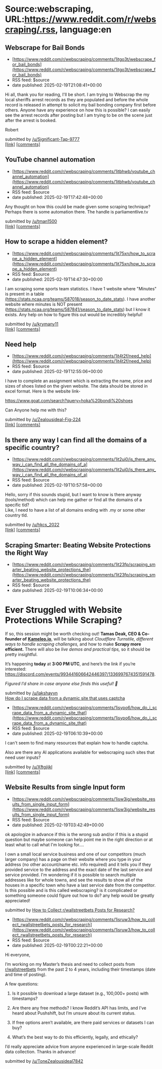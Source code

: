 # Source:webscraping, URL:https://www.reddit.com/r/webscraping/.rss, language:en

## Webscrape for Bail Bonds
 - [https://www.reddit.com/r/webscraping/comments/1itgo3t/webscrape_for_bail_bonds](https://www.reddit.com/r/webscraping/comments/1itgo3t/webscrape_for_bail_bonds)
 - RSS feed: $source
 - date published: 2025-02-19T21:08:41+00:00

<!-- SC_OFF --><div class="md"><p>Hi all, thank you for reading, I&#39;ll be short. I am trying to Webscrap the my local sheriffs arrest records as they are populated and before the whole record is released in attempt to solicit my bail bonding company first before others. Anyone have any experience on how this is possible? I can easily see the arrest records after posting but I am trying to be on the scene just after the arrest is booked.</p> <p>Robert</p> </div><!-- SC_ON --> &#32; submitted by &#32; <a href="https://www.reddit.com/user/Significant-Tap-9777"> /u/Significant-Tap-9777 </a> <br/> <span><a href="https://www.reddit.com/r/webscraping/comments/1itgo3t/webscrape_for_bail_bonds/">[link]</a></span> &#32; <span><a href="https://www.reddit.com/r/webscraping/comments/1itgo3t/webscrape_for_bail_bonds/">[comments]</a></span>

## YouTube channel automation
 - [https://www.reddit.com/r/webscraping/comments/1itbhwb/youtube_channel_automation](https://www.reddit.com/r/webscraping/comments/1itbhwb/youtube_channel_automation)
 - RSS feed: $source
 - date published: 2025-02-19T17:42:48+00:00

<!-- SC_OFF --><div class="md"><p>Any thought on how this could be made given some scraping technique? Perhaps there is some automation there. The handle is parliamentlive.tv </p> </div><!-- SC_ON --> &#32; submitted by &#32; <a href="https://www.reddit.com/user/tman1500"> /u/tman1500 </a> <br/> <span><a href="https://www.reddit.com/r/webscraping/comments/1itbhwb/youtube_channel_automation/">[link]</a></span> &#32; <span><a href="https://www.reddit.com/r/webscraping/comments/1itbhwb/youtube_channel_automation/">[comments]</a></span>

## How to scrape a hidden element?
 - [https://www.reddit.com/r/webscraping/comments/1it75xn/how_to_scrape_a_hidden_element](https://www.reddit.com/r/webscraping/comments/1it75xn/how_to_scrape_a_hidden_element)
 - RSS feed: $source
 - date published: 2025-02-19T14:47:30+00:00

<!-- SC_OFF --><div class="md"><p>I am scraping some sports team statistics. I have 1 website where &quot;Minutes&quot; is present in a table <a href="https://stats.ncaa.org/teams/587018/season_to_date_stats">(https://stats.ncaa.org/teams/587018/season_to_date_stats</a>). I have another website where minutes is NOT present (<a href="https://stats.ncaa.org/teams/587841/season_to_date_stats">https://stats.ncaa.org/teams/587841/season_to_date_stats</a>) but I know it exists. Any help on how to figure this out would be incredibly helpful!</p> </div><!-- SC_ON --> &#32; submitted by &#32; <a href="https://www.reddit.com/user/krymany11"> /u/krymany11 </a> <br/> <span><a href="https://www.reddit.com/r/webscraping/comments/1it75xn/how_to_scrape_a_hidden_element/">[link]</a></span> &#32; <span><a href="https://www.reddit.com/r/webscraping/comments/1it75xn/how_to_scrape_a_hidden_element/">[comments]</a></span>

## Need help
 - [https://www.reddit.com/r/webscraping/comments/1it4t2f/need_help](https://www.reddit.com/r/webscraping/comments/1it4t2f/need_help)
 - RSS feed: $source
 - date published: 2025-02-19T12:55:06+00:00

<!-- SC_OFF --><div class="md"><p>I have to complete an assignment which is extracting the name, price and sizes of shoes listed on the given website. The data should be stored in excel format. Here is the website link- </p> <p><a href="https://www.goat.com/search?query=hoka%20bondi%20shoes">https://www.goat.com/search?query=hoka%20bondi%20shoes</a></p> <p>Can Anyone help me with this?</p> </div><!-- SC_ON --> &#32; submitted by &#32; <a href="https://www.reddit.com/user/Zealousideal-Fig-224"> /u/Zealousideal-Fig-224 </a> <br/> <span><a href="https://www.reddit.com/r/webscraping/comments/1it4t2f/need_help/">[link]</a></span> &#32; <span><a href="https://www.reddit.com/r/webscraping/comments/1it4t2f/need_help/">[comments]</a></span>

## Is there any way I can find all the domains of a specific country?
 - [https://www.reddit.com/r/webscraping/comments/1it2ui0/is_there_any_way_i_can_find_all_the_domains_of_a](https://www.reddit.com/r/webscraping/comments/1it2ui0/is_there_any_way_i_can_find_all_the_domains_of_a)
 - RSS feed: $source
 - date published: 2025-02-19T10:57:58+00:00

<!-- SC_OFF --><div class="md"><p>Hello, sorry if this sounds stupid, but I want to know is there anyway (tools/method) which can help me gather or find all the domains of a specific tld?<br/> Like, I need to have a list of all domains ending with .my or some other country tld.</p> </div><!-- SC_ON --> &#32; submitted by &#32; <a href="https://www.reddit.com/user/hkcs_2022"> /u/hkcs_2022 </a> <br/> <span><a href="https://www.reddit.com/r/webscraping/comments/1it2ui0/is_there_any_way_i_can_find_all_the_domains_of_a/">[link]</a></span> &#32; <span><a href="https://www.reddit.com/r/webscraping/comments/1it2ui0/is_there_any_way_i_can_find_all_the_domains_of_a/">[comments]</a></span>

## Scraping Smarter: Beating Website Protections the Right Way
 - [https://www.reddit.com/r/webscraping/comments/1it23fp/scraping_smarter_beating_website_protections_the](https://www.reddit.com/r/webscraping/comments/1it23fp/scraping_smarter_beating_website_protections_the)
 - RSS feed: $source
 - date published: 2025-02-19T10:06:34+00:00

<!-- SC_OFF --><div class="md"><h1>Ever Struggled with Website Protections While Scraping?</h1> <p>If so, this session might be worth checking out! <strong>Tamas Deak, CEO &amp; Co-founder of</strong> <a href="http://Kameleo.io"><strong>Kameleo.io</strong></a>, will be talking about <em>Cloudflare Turnstile, different ways to handle scraping challenges,</em> and how to make <strong>Scrapy more efficient.</strong> There will also be <em>live demos and practical tips,</em> so it should be pretty insightful.</p> <p>It’s happening <strong>today</strong> at <strong>3:00 PM UTC</strong>, and here’s the link if you’re interested: <a href="https://discord.com/events/993441606642446397/1336997674351591478">https://discord.com/events/993441606642446397/1336997674351591478</a>.</p> <p><em>Figured I’d share in case anyone else finds this useful! 🚀</em></p> </div><!-- SC_ON --> &#32; submitted by &#32; <a href="https://www.reddit.com/user/lakshayyn"> /u/lakshayyn </a> <br/> <span><a href="https:/

## How do I scrape data from a dynamic site that uses captcha
 - [https://www.reddit.com/r/webscraping/comments/1isypo6/how_do_i_scrape_data_from_a_dynamic_site_that](https://www.reddit.com/r/webscraping/comments/1isypo6/how_do_i_scrape_data_from_a_dynamic_site_that)
 - RSS feed: $source
 - date published: 2025-02-19T06:10:39+00:00

<!-- SC_OFF --><div class="md"><p>I can&#39;t seem to find many resources that explain how to handle captcha.</p> <p>Also are there any AI applications available for webscraping such sites that need user inputs?</p> </div><!-- SC_ON --> &#32; submitted by &#32; <a href="https://www.reddit.com/user/Xftgjijkl"> /u/Xftgjijkl </a> <br/> <span><a href="https://www.reddit.com/r/webscraping/comments/1isypo6/how_do_i_scrape_data_from_a_dynamic_site_that/">[link]</a></span> &#32; <span><a href="https://www.reddit.com/r/webscraping/comments/1isypo6/how_do_i_scrape_data_from_a_dynamic_site_that/">[comments]</a></span>

## Website Results from single Input form
 - [https://www.reddit.com/r/webscraping/comments/1isw3ig/website_results_from_single_input_form](https://www.reddit.com/r/webscraping/comments/1isw3ig/website_results_from_single_input_form)
 - RSS feed: $source
 - date published: 2025-02-19T03:42:49+00:00

<!-- SC_OFF --><div class="md"><p>ok apologize in advance if this is the wrong sub and/or if this is a stupid question but maybe someone can help point me in the right direction or at least what to call what I&#39;m looking for....</p> <p>I own a small local service business and one of our competitors (much larger company) has a page on their website where you type in your address (no other account/name etc. info required) and it tells you if they provided service to the address and the exact date of the last service and service provided. I&#39;m wondering if it is possible to search multiple addresses like for whole towns, and see the results to show all of the houses in a specific town who have a last service date from the competitor. Is this possible and is this called webscraping? is it complicated or something someone could figure out how to do? any help would be greatly appreciated!</p> </div><!-- SC_ON --> &#32; submitted by &#32; <a href="https://www.reddit.com/user/Tradition

## How to Collect r/wallstreetbets Posts for Research?
 - [https://www.reddit.com/r/webscraping/comments/1isruw3/how_to_collect_rwallstreetbets_posts_for_research](https://www.reddit.com/r/webscraping/comments/1isruw3/how_to_collect_rwallstreetbets_posts_for_research)
 - RSS feed: $source
 - date published: 2025-02-19T00:22:21+00:00

<!-- SC_OFF --><div class="md"><p>Hi everyone,</p> <p>I’m working on my Master’s thesis and need to collect posts from <a href="/r/wallstreetbets">r/wallstreetbets</a> from the past 2 to 4 years, including their timestamps (date and time of posting).</p> <p>A few questions:</p> <ol> <li><p>Is it possible to download a large dataset (e.g., 100,000+ posts) with timestamps?</p></li> <li><p>Are there any free methods? I know Reddit’s API has limits, and I’ve heard about Pushshift, but I’m unsure about its current status.</p></li> <li><p>If free options aren’t available, are there paid services or datasets I can buy?</p></li> <li><p>What’s the best way to do this efficiently, legally, and ethically?</p></li> </ol> <p>I’d really appreciate advice from anyone experienced in large-scale Reddit data collection. Thanks in advance!</p> </div><!-- SC_ON --> &#32; submitted by &#32; <a href="https://www.reddit.com/user/ToneZealousideal7842"> /u/ToneZealousideal7842 </a> <br/> <span><a href="https

